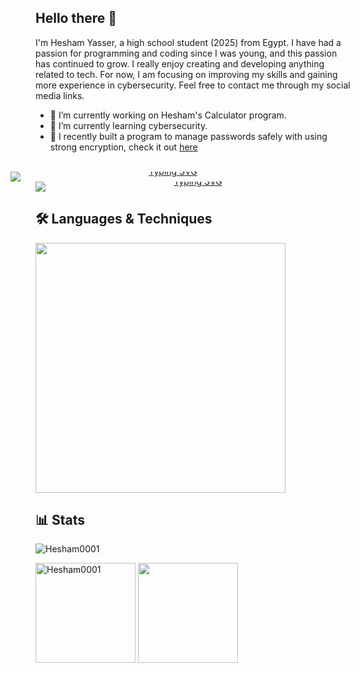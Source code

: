 ## Hello there 👋

I'm Hesham Yasser, a high school student (2025) from Egypt. I have had a passion for programming and coding since I was young, and this passion has continued to grow. I really enjoy creating and developing anything related to tech. For now, I am focusing on improving my skills and gaining more experience in cybersecurity. Feel free to contact me through my social media links.

- 🔭 I’m currently working on Hesham's Calculator program.
- 🌱 I’m currently learning cybersecurity.
- 🌟 I recently built a program to manage passwords safely with using strong encryption, check it out [here](https://github.com/Hesham0001/h-vault/)

<br>


<div align="center" style="line-height:0; margin:0; padding:0;">
  <a href="https://github.com/Hesham0001/">
    <img src="https://readme-typing-svg.demolab.com?font=Cascadia+Code&weight=900&size=30&duration=1&pause=10&color=22806A&repeat=false&width=435&height=50&lines=Hesham," 
         alt="Typing SVG" 
         style="display:block; margin:0 auto 0 -40px; padding:0; border:0;" />
  </a>
  <a href="https://github.com/Hesham0001/">
    <img src="https://readme-typing-svg.demolab.com?font=Cascadia+Code&weight=900&size=25&pause=10&color=22806A&width=435&height=38&lines=Always+learning+new+things.;Always+Search.;Passionate+about+Cybersecurity.;Passionate+about+programming.;Likes+to+play+chess.;Loves+making+new+projects." alt="Typing SVG" 
         style="display:block; margin:0 auto; padding:0; border:0;" />
  </a>
</div>


## 🛠️ Languages & Techniques
<p>
  <img src="https://skillicons.dev/icons?i=python,flask,c,sqlite,html,css,bootstrap,git,github,linux,vscode" width="400" height="400"/>
</p>


## 📊 Stats
<p align="left"> <img src="https://komarev.com/ghpvc/?username=Hesham0001&label=Profile%20views&color=22806a&style=flat" alt="Hesham0001" /> </p>
<p align="left">
  <img align="" height='160px' src="https://beautiful-github-homepage.vercel.app/api?username=Hesham0001&hide_title=false&show_icons=true&theme=gotham&include_all_commits=true" alt="Hesham0001" />
  <img align="" height='160px' src="https://beautiful-github-homepage.vercel.app/api/top-langs/?username=Hesham0001&hide_title=false&layout=compact&theme=gotham&count_private=true" />
</p>
